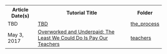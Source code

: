<table>
  <tr>
    <th align="center">Article Date(s)</th>
    <th align="center">Tutorial Title</th>
    <th align="center">Folder</th>
  <tr>
  <tr>
    <td>TBD</td>
    <td><a href=''>TBD</a> </td>
    <td><a href='https://github.com/oanise93/data/tree/master/the_process'>the_process</a></td>
  </tr>
    <tr>
    <td>May 3, 2017</td>
    <td>
      <a href='https://medium.com/@oanise93/overworked-and-underpaid-the-least-we-could-do-is-pay-our-teachers-2493fb54f848'>
        Overworked and Underpaid: The Least We Could Do Is Pay Our Teachers
      </a> 
      </td>
    <td><a href='https://github.com/oanise93/data/tree/master/teachers'>teachers</a></td>
  </tr>
</table>
